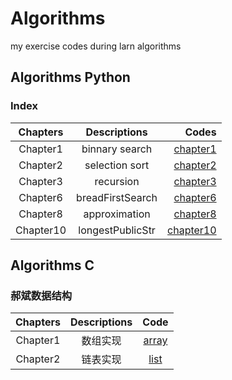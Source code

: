 # Algorithms
my exercise codes during larn algorithms
## Algorithms Python
### Index
| Chapters |   Descriptions   |  Codes   |
|:--------:|:----------------:|---------:|
| Chapter1 | binnary search  | [chapter1](./Algorithms_python/Chapter1)|
| Chapter2 | selection sort  | [chapter2](./Algorithms_python/Chapter2)|
| Chapter3 | recursion       | [chapter3](./Algorithms_python/Chapter3)|
| Chapter6 | breadFirstSearch| [chapter6](./Algorithms_python/Chapter6)|
| Chapter8 | approximation   | [chapter8](./Algorithms_python/Chapter8)|
| Chapter10| longestPublicStr| [chapter10](./Algorithms_python/Chapter10)|

## Algorithms C
### 郝斌数据结构
|Chapters| Descriptions| Code |
|:------:|:-----------:|:----:|
|Chapter1| 数组实现    | [array](./Algorithms_C/郝斌数据结构/array.c)|
|Chapter2| 链表实现    | [list](./Algorithms_C/郝斌数据结构/list.c)|